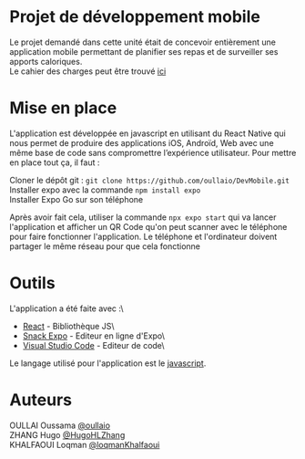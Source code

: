 # Projet de développement mobile

Le projet demandé dans cette unité était de concevoir entièrement une application mobile permettant de planifier ses repas et de surveiller ses apports caloriques.\
Le cahier des charges peut être trouvé [ici](https://react-native-course-esiee.netlify.app/blog/project)

# Mise en place

L'application est développée en javascript en utilisant du React Native qui nous permet de produire des applications iOS, Androïd, Web avec une même base de code sans compromettre l’expérience utilisateur. Pour mettre en place tout ça, il faut :

Cloner le dépôt git : `git clone https://github.com/oullaio/DevMobile.git`\
Installer expo avec la commande `npm install expo`\
Installer Expo Go sur son téléphone

Après avoir fait cela, utiliser la commande `npx expo start` qui va lancer l'application et afficher un QR Code qu'on peut scanner avec le téléphone pour faire fonctionner l'application. Le téléphone et l'ordinateur doivent partager le même réseau pour que cela fonctionne

# Outils

L'application a été faite avec :\

- [React](https://react-native-course-esiee.netlify.app/docs/Introduction/about-react-native) - Bibliothèque JS\
- [Snack Expo](https://snack.expo.dev) - Editeur en ligne d'Expo\
- [Visual Studio Code](https://visualstudio.microsoft.com/fr/) - Editeur de code\
  
Le langage utilisé pour l'application est le [javascript](https://react-native-course-esiee.netlify.app/docs/Introduction/about-javascript).

# Auteurs

OULLAI Oussama [@oullaio](https://www.github.com/oullaio) \
ZHANG Hugo [@HugoHLZhang](https://www.github.com/HugoHLZhang) \
KHALFAOUI Loqman [@loqmanKhalfaoui](https://www.github.com/loqmanKhalfaoui)
